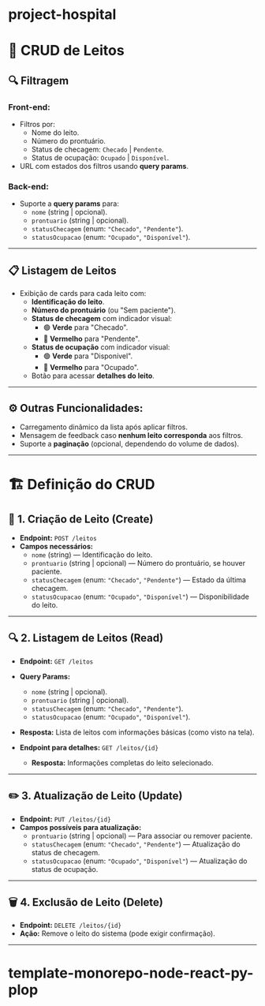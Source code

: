 # project-hospital


# 🏥 CRUD de Leitos

## 🔍 Filtragem

### Front-end:
- Filtros por:
  - Nome do leito.
  - Número do prontuário.
  - Status de checagem: `Checado` | `Pendente`.
  - Status de ocupação: `Ocupado` | `Disponível`.
- URL com estados dos filtros usando **query params**.

### Back-end:
- Suporte a **query params** para:
  - `nome` (string | opcional).
  - `prontuario` (string | opcional).
  - `statusChecagem` (enum: `"Checado"`, `"Pendente"`).
  - `statusOcupacao` (enum: `"Ocupado"`, `"Disponível"`).

---

## 📋 Listagem de Leitos

- Exibição de cards para cada leito com:
  - **Identificação do leito**.
  - **Número do prontuário** (ou "Sem paciente").
  - **Status de checagem** com indicador visual:
    - 🟢 **Verde** para "Checado".
    - 🔴 **Vermelho** para "Pendente".
  - **Status de ocupação** com indicador visual:
    - 🟢 **Verde** para "Disponível".
    - 🔴 **Vermelho** para "Ocupado".
  - Botão para acessar **detalhes do leito**.

---

## ⚙️ Outras Funcionalidades:

- Carregamento dinâmico da lista após aplicar filtros.
- Mensagem de feedback caso **nenhum leito corresponda** aos filtros.
- Suporte a **paginação** (opcional, dependendo do volume de dados).

---

# 🏗️ Definição do CRUD

## 📌 1. Criação de Leito (Create)

- **Endpoint:** `POST /leitos`
- **Campos necessários:**
  - `nome` (string) — Identificação do leito.
  - `prontuario` (string | opcional) — Número do prontuário, se houver paciente.
  - `statusChecagem` (enum: `"Checado"`, `"Pendente"`) — Estado da última checagem.
  - `statusOcupacao` (enum: `"Ocupado"`, `"Disponível"`) — Disponibilidade do leito.

---

## 🔍 2. Listagem de Leitos (Read)

- **Endpoint:** `GET /leitos`
- **Query Params:**
  - `nome` (string | opcional).
  - `prontuario` (string | opcional).
  - `statusChecagem` (enum: `"Checado"`, `"Pendente"`).
  - `statusOcupacao` (enum: `"Ocupado"`, `"Disponível"`).

- **Resposta:** Lista de leitos com informações básicas (como visto na tela).

- **Endpoint para detalhes:** `GET /leitos/{id}`
  - **Resposta:** Informações completas do leito selecionado.

---

## ✏️ 3. Atualização de Leito (Update)

- **Endpoint:** `PUT /leitos/{id}`
- **Campos possíveis para atualização:**
  - `prontuario` (string | opcional) — Para associar ou remover paciente.
  - `statusChecagem` (enum: `"Checado"`, `"Pendente"`) — Atualização do status de checagem.
  - `statusOcupacao` (enum: `"Ocupado"`, `"Disponível"`) — Atualização do status de ocupação.

---

## 🗑️ 4. Exclusão de Leito (Delete)

- **Endpoint:** `DELETE /leitos/{id}`
- **Ação:** Remove o leito do sistema (pode exigir confirmação).

---

# template-monorepo-node-react-py-plop
